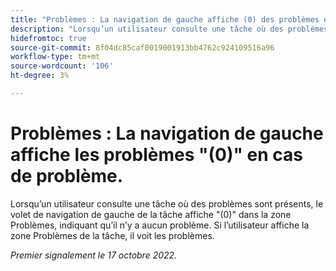 ```yaml
---
title: "Problèmes : La navigation de gauche affiche (0) des problèmes en cas de problème."
description: "Lorsqu’un utilisateur consulte une tâche où des problèmes sont présents, le volet de navigation de gauche de la tâche s’affiche (0) dans la zone Problèmes, indiquant qu’il n’y a aucun problème. Si l’utilisateur affiche la zone Problèmes de la tâche, il voit les problèmes."
hidefromtoc: true
source-git-commit: 8f04dc85caf0019001913bb4762c924109516a96
workflow-type: tm+mt
source-wordcount: '106'
ht-degree: 3%

---
```



# Problèmes : La navigation de gauche affiche les problèmes &quot;(0)&quot; en cas de problème.

Lorsqu’un utilisateur consulte une tâche où des problèmes sont présents, le volet de navigation de gauche de la tâche affiche &quot;(0)&quot; dans la zone Problèmes, indiquant qu’il n’y a aucun problème. Si l’utilisateur affiche la zone Problèmes de la tâche, il voit les problèmes.

_Premier signalement le 17 octobre 2022._

